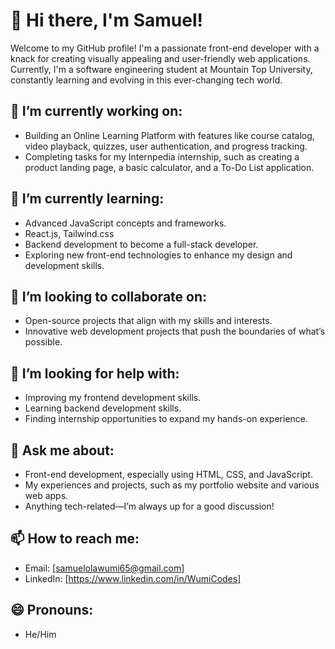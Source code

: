 # 👋 Hi there, I'm Samuel! 

Welcome to my GitHub profile! I'm a passionate front-end developer with a knack for creating visually appealing and user-friendly web applications. Currently, I'm a software engineering student at Mountain Top University, constantly learning and evolving in this ever-changing tech world.

## 🔭 I’m currently working on:
- Building an Online Learning Platform with features like course catalog, video playback, quizzes, user authentication, and progress tracking.
- Completing tasks for my Internpedia internship, such as creating a product landing page, a basic calculator, and a To-Do List application.

## 🌱 I’m currently learning:
- Advanced JavaScript concepts and frameworks.
- React.js, Tailwind.css
- Backend development to become a full-stack developer.
- Exploring new front-end technologies to enhance my design and development skills.

## 👯 I’m looking to collaborate on:
- Open-source projects that align with my skills and interests.
- Innovative web development projects that push the boundaries of what’s possible.

## 🤔 I’m looking for help with:
- Improving my frontend development skills.
- Learning backend development skills.
- Finding internship opportunities to expand my hands-on experience.

## 💬 Ask me about:
- Front-end development, especially using HTML, CSS, and JavaScript.
- My experiences and projects, such as my portfolio website and various web apps.
- Anything tech-related—I’m always up for a good discussion!

## 📫 How to reach me:
- Email: [samuelolawumi65@gmail.com]
- LinkedIn: [https://www.linkedin.com/in/WumiCodes]

## 😄 Pronouns:
- He/Him


